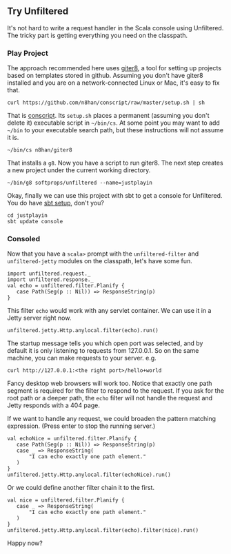 Try Unfiltered
--------------

It's not hard to write a request handler in the Scala console using
Unfiltered. The tricky part is getting everything you need on the
classpath.

### Play Project

The approach recommended here uses [giter8][g8], a tool for setting up
projects based on templates stored in github. Assuming you don't have
giter8 installed and you are on a network-connected Linux or Mac, it's
easy to fix that.

[g8]: https://github.com/n8han/giter8#readme

    curl https://github.com/n8han/conscript/raw/master/setup.sh | sh

That is [conscript][conscript]. Its `setup.sh` places a permanent
(assuming you don't delete it) executable script in `~/bin/cs`. At
some point you may want to add `~/bin` to your executable search path,
but these instructions will not assume it is.

[conscript]: https://github.com/n8han/conscript#readme

    ~/bin/cs n8han/giter8

That installs a `g8`. Now you have a script to run giter8. The next
step creates a new project under the current working directory.

    ~/bin/g8 softprops/unfiltered --name=justplayin

Okay, finally we can use this project with sbt to get a console for
Unfiltered. You do have [sbt setup][sbt], don't you?

[sbt]: http://code.google.com/p/simple-build-tool/wiki/Setup

    cd justplayin
    sbt update console

### Consoled

Now that you have a `scala>` prompt with the `unfiltered-filter` and
`unfiltered-jetty` modules on the classpath, let's have some fun.

    import unfiltered.request._
    import unfiltered.response._
    val echo = unfiltered.filter.Planify {
       case Path(Seg(p :: Nil)) => ResponseString(p)
    }

This filter `echo` would work with any servlet container. We can
use it in a Jetty server right now.

    unfiltered.jetty.Http.anylocal.filter(echo).run()

The startup message tells you which open port was selected, and by
default it is only listening to requests from 127.0.0.1. So on the
same machine, you can make requests to your server. e.g.

    curl http://127.0.0.1:<the right port>/hello+world

Fancy desktop web browsers will work too. Notice that exactly one path
segment is required for the filter to respond to the request. If you
ask for the root path or a deeper path, the `echo` filter will
not handle the request and Jetty responds with a 404 page.

If we want to handle any request, we could broaden the pattern
matching expression. (Press enter to stop the running server.)

    val echoNice = unfiltered.filter.Planify {
       case Path(Seg(p :: Nil)) => ResponseString(p)
       case _ => ResponseString(
           "I can echo exactly one path element."
       )
    }
    unfiltered.jetty.Http.anylocal.filter(echoNice).run()

Or we could define another filter chain it to the first.

    val nice = unfiltered.filter.Planify {
       case _ => ResponseString(
           "I can echo exactly one path element."
       )
    }
    unfiltered.jetty.Http.anylocal.filter(echo).filter(nice).run()

Happy now?

